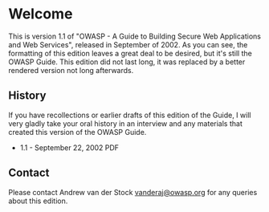 # Welcome

This is version 1.1 of "OWASP - A Guide to Building Secure Web Applications and Web Services", released in September of 2002. As you can see, the formatting of this edition leaves a great deal to be desired, but it's still the OWASP Guide. This edition did not last long, it was replaced by a better rendered version not long afterwards.


## History

If you have recollections or earlier drafts of this edition of the Guide, I will very gladly take your oral history in an interview and any materials that created this version of the OWASP Guide.

* 1.1 - September 22, 2002 PDF

## Contact

Please contact Andrew van der Stock vanderaj@owasp.org for any queries about this edition. 

